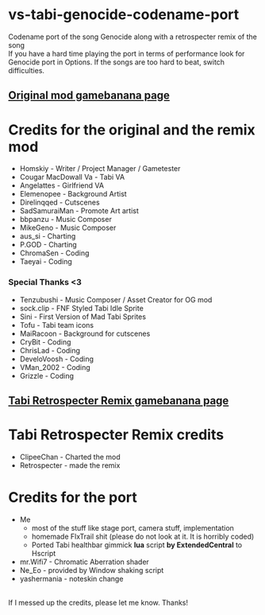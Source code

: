 # vs-tabi-genocide-codename-port
Codename port of the song Genocide along with a retrospecter remix of the song <br>
If you have a hard time playing the port in terms of performance look for Genocide port in Options.
If the songs are too hard to beat, switch difficulties.

## [Original mod gamebanana page](https://gamebanana.com/mods/286388 "Original mod gamebanana page")
# Credits for the original and the remix mod
- Homskiy - Writer / Project Manager / Gametester
- Cougar MacDowall Va - Tabi VA
- Angelattes - Girlfriend VA
- Elemenopee - Background Artist
- Direlinqqed - Cutscenes
- SadSamuraiMan - Promote Art artist
- bbpanzu - Music Composer
- MikeGeno - Music Composer
- aus_si - Charting
- P.GOD - Charting
- ChromaSen - Coding
- Taeyai - Coding
### Special Thanks <3
- Tenzubushi - Music Composer / Asset Creator for OG mod
- sock.clip - FNF Styled Tabi Idle Sprite
- Sini - First Version of Mad Tabi Sprites
- Tofu - Tabi team icons
- MaiRacoon - Background for cutscenes
- CryBit - Coding
- ChrisLad - Coding
- DeveloVoosh - Coding
- VMan_2002 - Coding
- Grizzle - Coding

## [Tabi Retrospecter Remix gamebanana page](https://gamebanana.com/mods/288695 "Tabi Retrospecter Remix gamebanana page")
# Tabi Retrospecter Remix credits
- ClipeeChan - Charted the mod
- Retrospecter - made the remix

# Credits for the port
- Me 
	- most of the stuff like stage port, camera stuff, implementation
	- homemade FlxTrail shit (please do not look at it. It is horribly coded)
	- Ported Tabi healthbar gimmick **lua** script **by ExtendedCentral**  to Hscript
- mr.Wifi7 - Chromatic Aberration shader
- Ne_Eo - provided by Window shaking script
- yashermania - noteskin change
<br>
If I messed up the credits, please let me know. Thanks!



